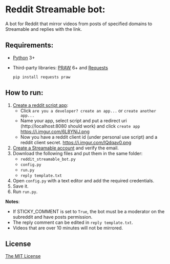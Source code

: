 # Reddit Streamable bot:
A bot for Reddit that mirror videos from posts of specified domains to Streamable and replies with the link.

## Requirements:
- [Python](https://www.python.org/) 3+
- Third-party libraries: [PRAW](https://praw.readthedocs.io/en/latest/getting_started/installation.html) 6+ and [Requests](http://docs.python-requests.org/en/master/)

      pip install requests praw
## How to run:
1. [Create a reddit script app](https://www.reddit.com/prefs/apps/):
    - Click `are you a developer? create an app...` or `create another app...`
    - Name your app, select script and put a redirect uri (http://localhost:8080 should work) and click `create app` https://i.imgur.com/6L8YNiJ.png
    - Now you have a reddit client id (under personal use script) and a reddit client secret. https://i.imgur.com/lQdqav0.png
2. [Create a Streamable account](https://streamable.com/signup) and verify the email.
3. Download the following files and put them in the same folder:
    - `reddit_streamable_bot.py`
    - `config.py`
    - `run.py`
    - `reply template.txt`
4. Open `config.py` with a text editor and add the required credentials.
5. Save it.
6. Run `run.py`.
  
**Notes**: 
  - If STICKY_COMMENT is set to `True`, the bot must be a moderator on the subreddit and have posts permission.
  - The reply comment can be edited in `reply template.txt`.
  - Videos that are over 10 minutes will not be mirrored.

## License
  [The MIT License](https://opensource.org/licenses/MIT)
